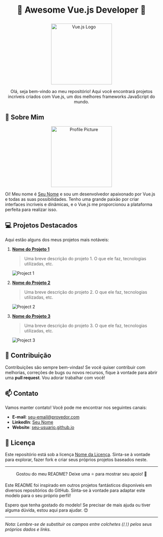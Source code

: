# <p align="center">🚀 Awesome Vue.js Developer 🚀</p>

<p align="center">
  <img src="https://github.com/seu-usuario/aqui-o-nome-do-repositorio/blob/main/vue-logo.png" alt="Vue.js Logo" width="200" height="200">
</p>

<p align="center">Olá, seja bem-vindo ao meu repositório! Aqui você encontrará projetos incríveis criados com Vue.js, um dos melhores frameworks JavaScript do mundo.</p>

## 🌟 Sobre Mim

<p align="center">
  <img src="https://github.com/seu-usuario/aqui-o-nome-do-repositorio/blob/main/profile-pic.jpg" alt="Profile Picture" width="200" height="200">
</p>

Oi! Meu nome é [Seu Nome](link-para-o-seu-site) e sou um desenvolvedor apaixonado por Vue.js e todas as suas possibilidades. Tenho uma grande paixão por criar interfaces incríveis e dinâmicas, e o Vue.js me proporcionou a plataforma perfeita para realizar isso.

## 💻 Projetos Destacados

Aqui estão alguns dos meus projetos mais notáveis:

1. [**Nome do Projeto 1**](link-para-o-projeto-1)
   > Uma breve descrição do projeto 1. O que ele faz, tecnologias utilizadas, etc.

   ![Project 1](https://github.com/seu-usuario/aqui-o-nome-do-repositorio/blob/main/project-1-screenshot.png)

2. [**Nome do Projeto 2**](link-para-o-projeto-2)
   > Uma breve descrição do projeto 2. O que ele faz, tecnologias utilizadas, etc.

   ![Project 2](https://github.com/seu-usuario/aqui-o-nome-do-repositorio/blob/main/project-2-screenshot.png)

3. [**Nome do Projeto 3**](link-para-o-projeto-3)
   > Uma breve descrição do projeto 3. O que ele faz, tecnologias utilizadas, etc.

   ![Project 3](https://github.com/seu-usuario/aqui-o-nome-do-repositorio/blob/main/project-3-screenshot.png)

## 🚀 Contribuição

Contribuições são sempre bem-vindas! Se você quiser contribuir com melhorias, correções de bugs ou novos recursos, fique à vontade para abrir uma **pull request**. Vou adorar trabalhar com você!

## 📫 Contato

Vamos manter contato! Você pode me encontrar nos seguintes canais:

- **E-mail**: seu-email@provedor.com
- **LinkedIn**: [Seu Nome](link-para-o-linkedin)
- **Website**: [seu-usuario.github.io](link-para-o-seu-site)

## 📝 Licença

Este repositório está sob a licença [Nome da Licença](link-para-a-licenca). Sinta-se à vontade para explorar, fazer fork e criar seus próprios projetos baseados neste.

---

<p align="center">
  Gostou do meu README? Deixe uma ⭐️ para mostrar seu apoio! 🙌
</p>

Este README foi inspirado em outros projetos fantásticos disponíveis em diversos repositórios do GitHub. Sinta-se à vontade para adaptar este modelo para o seu próprio perfil!

Espero que tenha gostado do modelo! Se precisar de mais ajuda ou tiver alguma dúvida, estou aqui para ajudar. 😊

---
*Nota: Lembre-se de substituir os campos entre colchetes (`[]`) pelos seus próprios dados e links.*
